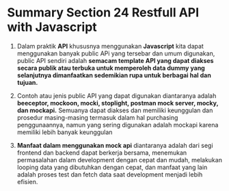 # Summary Section 24 Restfull API with Javascript

1. Dalam praktik **API** khususnya menggunakan **Javascript** kita dapat menggunakan banyak public APi yang tersebar dan umum digunakan, public API sendiri adalah __semacam template API yang dapat diakses secara publik atau terbuka untuk memperoleh data dummy yang selanjutnya dimanfaatkan sedemikian rupa untuk berbagai hal dan tujuan.__

2. Contoh atau jenis public API yang dapat digunakan diantaranya adalah __beeceptor, mockoon, mocki, stoplight, postman mock server, mocky, dan mockapi.__ Semuanya dapat diakses dan memiliki keunggulan dan prosedur masing-masing termasuk dalam hal purchasing penggunaannya, namun yang sering digunakan adalah mockapi karena memiliki lebih banyak keunggulan

3. **Manfaat dalam menggunakan mock api** diantaranya adalah dari segi frontend dan backend dapat berkerja bersama, menemukan permasalahan dalam development dengan cepat dan mudah, melakukan looping data yang dibutuhkan dengan cepat, dan manfaat yang lain adalah proses test dan fetch data saat development menjadi lebih efisien.
